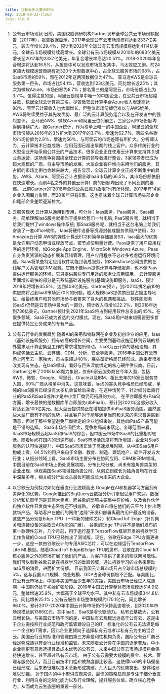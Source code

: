 ```yaml
---
title: 公有云步入寡头时代
key: 2018-08-22-cloud
tags：cloud
---
```


1.	公有云市场现状
日前，美国权威调研机构Gartner发布全球公共云市场份额报告（2017年），报告数据显示，2017年全球公有云市场规模将达到2337亿美元，较去年增长29.4%，预计到2020年全球公有云市场规模将达到4114亿美元，全球云市场规模持续高增长。全球公有云市场规模从2010年的683亿美元增长至2017年的2337亿美元，年复合增长率高达20.51%。2018-2020年年复合增速将达到16.5%。从报告中可以发现市场愈发集中，马太效应加剧。前24家超大规模运营商拥有近320个大型数据中心，占全球云服务市场的68%，占SaaS市场的59%，而在2012年这两项数据仅为47%。 
亚马逊AWS是全球云服务第一巨头，市场占比54.1%，营收达到123亿美元，同比增长近25%；其次为微软Azure，市场份额为8.7%；排名第三的是阿里云，市场份额占比为3.7%。值得注意的是，阿里云是榜单中唯一的中国企业，在公共云市场超越谷歌，稳居全球云计算第三名。尽管微软云计算平台Azure收入增速高达98%，阿里云计算收入也大幅增长，但整体市场份额仍难以与AWS媲美，AWS将继续受益于其先发优势、最广泛的云计算服务组合以及在开发者中的强烈意识。
亚马逊AWS、微软Azure和阿里云位列前三，三家公司市场份额均得到持续扩大。据Gartner统计，作为榜单上唯一的中国企业，阿里云的全球市场份额从2016年的3%扩大到2017年的3.7%，增速为62.7%。第四名谷歌的市场份额为2.8%，增速为56%，与阿里云的市场差距有所扩大。分析师认为，云计算技术日益成熟，应用范围已超出早期的线上客户。众多传统行业的大型企业开始采用公共云的产品技术，很多企业正在使用云计算来支持其关键业务运营，这场竞争将围绕全球云计算的领导者进行整合。3家领导者已成为超大规模的厂商，将主导市场的发展，大型企业客户倾向采用他们的服务，其占据的市场比例也会越来越大。报告显示，全球云计算企业正成不断集中的趋势。AWS、Azure、阿里云合计占据全球IaaS市场的66.5%，其市场份额依旧在快速增长。而前4名之外的其他云计算厂商的份额均出现了不同比例的萎缩。
此前Gartner的“2018年全球公共云魔力象限”也有所体现。2017年有14家企业入围魔力象限，而2018年只有6家。这也意味着全球云计算市场头部企业和尾部企业差距逐渐拉大。

2.	云服务现状
云计算从通用到专用，可分为：Iaas服务、Paas服务、Saas服务，简单理解IaaS服务就相当于提供给我们一台电脑; PaaS服务呢，就相当于给我们提供了windows操作系统; 那SaaS服务呢，就相当于这台电脑上给我们安装了一套office软件。
Iaas将硬件设备等资源封装成服务供用户使用，如Amazon云计算 AWS的弹性计算云EC2和简单存储服务S3，Iaas最大的优势是允许用户动态申请或释放节点，按节点使用量计费。Paas提供了用户应用程序的运行环境，如Google App Engine、MicroSoft Windows Azure。Paas自身负责资源的动态扩展和容错管理，用户应用程序不必过多考虑运行环境问题。Saas将某些特定应用软件功能封装成服务，如Salesforce公司提供的在线客户关系管理CRM服务。它既不像Iaas提供计算与存储服务，也不像Paas提供运行服务的环境，它只提供某些专门用途的服务让应用调用。
云计算服务里面增长最快的部分是云系统基础设施服务(基础设施即服务，IaaS)，预计2018年将增长35.9%，达到408亿美元。Gartner预计，到2021年排名前10的供应商将占到IaaS市场近70%的份额。超大规模IaaS提供商日益占据主导地位，给最终用户和其他市场参与者带来了巨大的机遇和挑战。
软件即服务(SaaS)仍然是云市场中最大的一部分，预计收入将增长22.2%，到2018年达到736亿美元。Gartner预计到2021年SaaS将占到应用软件总支出的45%。在很多领域，SaaS已成为首选的交付模式。现在，SaaS用户越来越需要更多旨在提供特定业务成果的专有产品。

3. 公有云行业的发展趋势 
随着AI的采用和物联网在企业及初创企业的应用，Iaas（基础设施即服务）拥有较高的增长空间，主要受到基础设施迁移到云端的额外需求及计算密集型工作的需求增加所带动。 IaaS为云计算的基础设施，其构成包括云主机、云存储、CDN、分析、安全等服务。2016年中国公有云市场上阿里云一家独大，市占率超过40%，寡头垄断格局已经形成，后来者很难改变现有生态。在IaaS领域，看好与巨头深度绑定的核心硬件供应商。日前，Gartner公布了2018 IaaS魔力象限，仅有6家云服务商在今年入围，包括AWS、微软、Google、阿里云、Oracle以及IBM。相比去年的15家云服务商入围，60%厂商从榜单中消失。这意味着，IaaS的寡头竞争格局已经形成，单纯的IaaS服务已经没有太多机会留给后来者。在这种情势下，针对细分垂直行业的PaaS和SaaS或许才是中小型厂商仍可拓展的方向。
在平台即服务(PaaS)方面，增长最快的是数据库平台即服务(dbPaaS)，预计到2021年这部分收入将达到近100亿美元。超大型云提供商正在增加提供dbPaaS服务范围。虽然这些大型厂商有不同的优势，并且客户对于能够满足当前和未来的需求普遍感到满意，但对于那些希望避免厂商锁定的企业组织来说，其他dbPaaS产品可能是不错的选择。
SaaS市场空间巨大，竞争格局尚未落定。全球范围来看，SaaS市场规模远超IaaS和PaaS的综合，但中国云市场中SaaS的比重相对较低。随着IaaS在国内的迅速布局，SaaS市场活跃度将有所增加，企业对SaaS服务的认可快速提升，中国SaaS市场正处于高速发展时期。从中国SaaS用户构成上看，64.5%的用户来自于金融、教育、制造、建筑地产、软件开发五大行业；从细分领域上看，SaaS市场主要分布在协同应用、CRM和ERM领域。中国目前在SaaS市场上仍处发展初期，分布比较分散，尚未有独角兽类型的企业出现，纵观美国SaaS领域独角兽公司，从创立到成长为独角兽均在行业中深耕多年，相关细分行业龙头最优可能成长为未来的大企业。

4. 以谷歌云为例探讨如何在垂直行业脱颖而出
Google在AI和机器学习方面拥有差异化的优势。Google推出的BigQuery云数据分析引擎很受用户欢迎，数据分析和机器学习是其两大卖点。而谷歌的弱项主要集中在价格，以及合作伙伴和独立软件开发商生态系统还不够成熟。 
谷歌宣布将在他们的云平台上推出两款新产品，帮助客户在他们的网络“边缘”开发和部署离最终用户最近的设备。这些产品分别是Edge TPU（一种新的硬件芯片）和Cloud IoT Edge（针对网关和连接设备的谷歌云AI功能的扩展）。
谷歌的Edge TPU并不是他们发布的第一款硬件芯片，几个月前，用于运行基于TensorFlow框架开发的机器学习工作负载的Cloud TPU已经推出了测试版。现在，谷歌在Edge TPU方面更进一步，这是一款由谷歌设计的专用ASIC芯片，可以在边缘运行TensorFlow Lite ML模型。随着Cloud IoT Edge和Edge TPU的发布，谷歌在其Cloud IoT核心服务之外的市场扩展了他们的产品，为客户提供了更多的物联网可能性。
我们可以看到谷歌云是在机器学习的垂直领域，通过机器学习的业务来带动IaaS层的消费，进而扩大份额。
目前我国云计算市场只占全球市场总规模的5%，这与我国人口规模、商业规模、GDP占全球份额极不匹配。与美国比，在公有云市场上，中国与美国有至少五年的差距，美国云市场已经进入成熟期，中国则仍处于初始扩张阶段。2016年中国云计算整体市场规模达514.9亿元，整体增速35.9%，大幅高于全球平均水平。其中私有云市场规模344.8亿元，同比增长25.1%；公有云服务市场整体规模约170.1亿元，同比增长66.0%。预计2017-2020年中国云计算市场仍将保持高速增长，到2020年市场规模达到1366亿元，其中IaaS、SaaS是增长驱动力。
私有云基数大，公有云增长快。与美国云市场不同的是，中国私有云规模远远高于公有云，这是由于企业需按照行业规范和政府监管建设自己的IT，标准化的公有云无法满足每一个企业的IT需求，因此企业更倾向于选择私有云或者以私有云为主的混合云。美国云行业的标准和管理由第三方非盈利性机构负责，国际公有云厂商已经足够成熟以符合行业标准和监管。未来随着云计算在中国的逐步普及，中小企业则更有意愿选择具备成本优势的公有云，未来中国公有云市场规模将会保持快速增长，甚至超过私有云市场。
由于公有云需要大规模的资金、技术、管理与服务投入，而且目前技术门槛和成熟度都比较高，这使得IaaS的市场壁垒已经形成，后来者很难以技术革新形成突破，几大巨头的优势突出，整体格局难以动摇。
对于国内的中小型供应商来说，最佳的策略显然是专注于细分垂直行业，利用自身的定制化能力以及行业理解，提升服务价值，确立核心竞争力，从而成为云生态圈的重要一部分。

